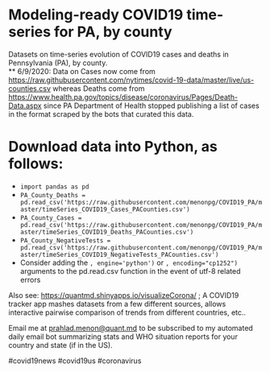 # Modeling-ready COVID19 time-series for PA, by county 
Datasets on time-series evolution of COVID19 cases and deaths in Pennsylvania (PA), by county.  
** 6/9/2020: Data on Cases now come from https://raw.githubusercontent.com/nytimes/covid-19-data/master/live/us-counties.csv whereas Deaths come from https://www.health.pa.gov/topics/disease/coronavirus/Pages/Death-Data.aspx since PA Department of Health stopped publishing a list of cases in the format scraped by the bots that curated this data.      

# Download data into Python, as follows:
- `import pandas as pd`
- `PA_County_Deaths = pd.read_csv('https://raw.githubusercontent.com/menonpg/COVID19_PA/master/timeSeries_COVID19_Cases_PACounties.csv')`
- `PA_County_Cases = pd.read_csv('https://raw.githubusercontent.com/menonpg/COVID19_PA/master/timeSeries_COVID19_Deaths_PACounties.csv')`
- `PA_County_NegativeTests = pd.read_csv('https://raw.githubusercontent.com/menonpg/COVID19_PA/master/timeSeries_COVID19_NegativeTests_PACounties.csv')`
- Consider adding the `, engine='python')` or `, encoding="cp1252")` arguments to the pd.read.csv function in the event of utf-8 related errors 

Also see: https://quantmd.shinyapps.io/visualizeCorona/ ; A COVID19 tracker app mashes datasets from a few different sources, allows interactive pairwise comparison of trends from different countries, etc..  

Email me at prahlad.menon@quant.md to be subscribed to my automated daily email bot summarizing stats and WHO situation reports for your country and state (if in the US).  


#covid19news #covid19us #coronavirus
